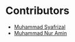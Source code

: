 # Contributors

- [Muhammad Syafrizal](https://github.com/ikaru19)
- [Muhammad Nur Amin](https://github.com/muhnuramin)